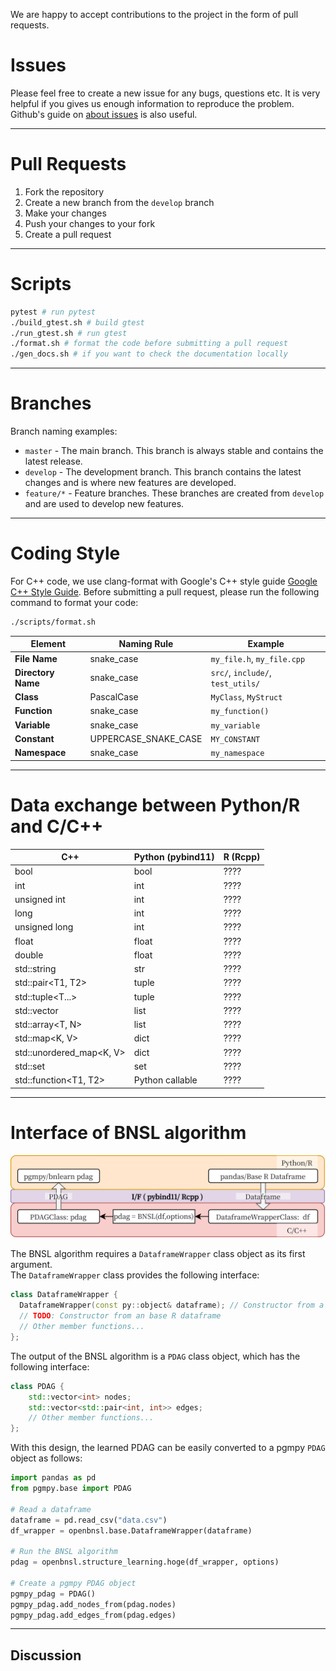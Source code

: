 We are happy to accept contributions to the project in the form of pull requests.

# Issues
Please feel free to create a new issue for any bugs, questions etc. 
It is very helpful if you gives us enough information to reproduce the problem. 
Github's guide on [about issues](https://guides.github.com/features/issues/) is also useful.

--- 
# Pull Requests
1. Fork the repository
2. Create a new branch from the `develop` branch
3. Make your changes
4. Push your changes to your fork
5. Create a pull request

---
# Scripts
```bash
pytest # run pytest
./build_gtest.sh # build gtest
./run_gtest.sh # run gtest
./format.sh # format the code before submitting a pull request
./gen_docs.sh # if you want to check the documentation locally
```

---
# Branches
Branch naming examples:
- `master` - The main branch. This branch is always stable and contains the latest release.
- `develop` - The development branch. This branch contains the latest changes and is where new features are developed.
- `feature/*` - Feature branches. These branches are created from `develop` and are used to develop new features.

---
# Coding Style
For C++ code, we use clang-format with Google's C++ style guide [Google C++ Style Guide](https://google.github.io/styleguide/cppguide.html).
Before submitting a pull request, please run the following command to format your code:
```bash
./scripts/format.sh
```
| **Element** | **Naming Rule** | **Example** |
| --- | --- | --- |
| **File Name** | snake_case | `my_file.h`, `my_file.cpp` |
| **Directory Name** | snake_case | `src/`, `include/`, `test_utils/` |
| **Class** | PascalCase | `MyClass`, `MyStruct` |
| **Function** | snake_case | `my_function()` |
| **Variable** | snake_case | `my_variable` |
| **Constant** | UPPERCASE_SNAKE_CASE | `MY_CONSTANT` |
| **Namespace** | snake_case | `my_namespace` | `my_namespace::my_function()` |

---
# Data exchange between Python/R and C/C++

| C++                           | Python (pybind11)             | R (Rcpp)                      |
|-------------------------------|-------------------------------|-------------------------------|
| bool                          | bool                          | ????                          |
| int                           | int                           | ????                          |
| unsigned int                  | int                           | ????                          |
| long                          | int                           | ????                          |
| unsigned long                 | int                           | ????                          |
| float                         | float                         | ????                          |
| double                        | float                         | ????                          |
| std::string                   | str                           | ????                          |
| std::pair<T1, T2>             | tuple                         | ????                          |
| std::tuple<T...>              | tuple                         | ????                          |
| std::vector<T>                | list                          | ????                          |
| std::array<T, N>              | list                          | ????                          |
| std::map<K, V>                | dict                          | ????                          |
| std::unordered_map<K, V>      | dict                          | ????                          |
| std::set<T>                   | set                           | ????                          |
| std::function<T1, T2>         | Python callable               | ????                          |


---
# Interface of BNSL algorithm

![Interface Diagram](images/interface.png)

The BNSL algorithm requires a `DataframeWrapper` class object as its first argument.  
The `DataframeWrapper` class provides the following interface:
``` C++
class DataframeWrapper {
  DataframeWrapper(const py::object& dataframe); // Constructor from a Python dataframe
  // TODO: Constructor from an base R dataframe 
  // Other member functions...
};
```

The output of the BNSL algorithm is a `PDAG` class object, which has the following interface:
``` C++
class PDAG {
    std::vector<int> nodes;
    std::vector<std::pair<int, int>> edges;
    // Other member functions...
};
```

With this design, the learned PDAG can be easily converted to a pgmpy `PDAG` object as follows:

``` Python
import pandas as pd
from pgmpy.base import PDAG

# Read a dataframe
dataframe = pd.read_csv("data.csv")
df_wrapper = openbnsl.base.DataframeWrapper(dataframe)

# Run the BNSL algorithm
pdag = openbnsl.structure_learning.hoge(df_wrapper, options)

# Create a pgmpy PDAG object
pgmpy_pdag = PDAG()
pgmpy_pdag.add_nodes_from(pdag.nodes)
pgmpy_pdag.add_edges_from(pdag.edges)
```



---
## Discussion
